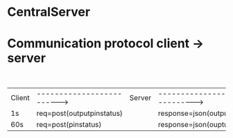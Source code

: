 # CentralServer
<h1> Communication protocol client -> server</h1><br>
<table>
<tr>
<td>
Client
</td>
<td>------------------------->
</td>
<td>Server
</td>
<td>--------------------------------------------->
</td>
<td>Client
</td>
<td>------------------------------------>
</td>
<td>Server
</td>
</th>
<tr>
<td> 1s 
</td>
<td>  req=post(outputpinstatus)
</td>
<td></td>
<td>response=json(outputpins changed) 
</td>
<td></td>
<td></td>
<td></td>
</tr> 
<tr>
<td>60s
</td>
<td>  req=post(pinstatus)
</td>
<td></td>
<td>response=json(ouptutpinschanged+inputpinsdata)
</td>
<td></td>
<td>request=post(json(inputpinsvalues))
</td>
<td></td>
</tr>
 </table>